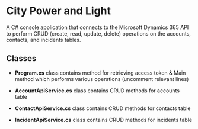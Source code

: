 # City Power and Light #

A C# console application that connects to the Microsoft Dynamics 365 API to perform CRUD (create, read, update, delete) operations on the accounts, contacts, and incidents tables. 

## Classes ##

- **Program.cs** class contains method for retrieving access token & Main method which performs various operations (uncomment relevant lines)

- **AccountApiService.cs** class contains CRUD methods for accounts table

- **ContactApiService.cs** class contains CRUD methods for contacts table

- **IncidentApiService.cs** class contains CRUD methods for incidents table
